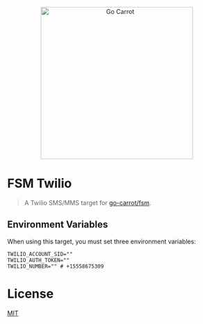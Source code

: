 <a href="https://engineering.carrot.is/"><p align="center"><img src="https://cloud.githubusercontent.com/assets/2105067/24525319/d3d26516-1567-11e7-9506-7611b3287d53.png" alt="Go Carrot" width="350px" align="center;" /></p></a>
# FSM Twilio
> A Twilio SMS/MMS target for [go-carrot/fsm](https://github.com/go-carrot/fsm).

## Environment Variables

When using this target, you must set three environment variables:

```
TWILIO_ACCOUNT_SID=""
TWILIO_AUTH_TOKEN=""
TWILIO_NUMBER="" # +15558675309
```

# License

[MIT](LICENSE.md)
